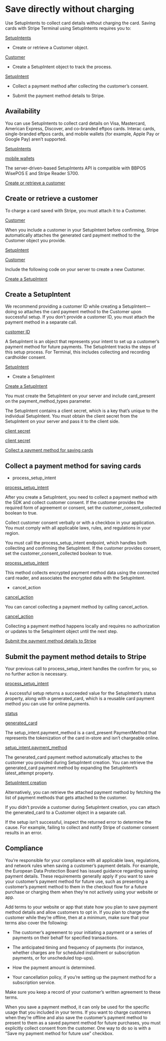 # Save directly without charging

Use SetupIntents to collect card details without charging the card. Saving cards with Stripe Terminal using SetupIntents requires you to:

[SetupIntents](/payments/setup-intents)

- Create or retrieve a Customer object.

[Customer](/api/customers)

- Create a SetupIntent object to track the process.

[SetupIntent](/api/setup_intents)

- Collect a payment method after collecting the customer’s consent.

- Submit the payment method details to Stripe.

## Availability

You can use SetupIntents to collect card details on Visa, Mastercard, American Express, Discover, and co-branded eftpos cards. Interac cards, single-branded eftpos cards, and mobile wallets (for example, Apple Pay or Google Pay) aren’t supported.

[SetupIntents](/payments/setup-intents)

[mobile wallets](/payments/wallets)

The server-driven-based SetupIntents API is compatible with BBPOS WisePOS E and Stripe Reader S700.

[Create or retrieve a customer](#create-customer)

## Create or retrieve a customer

To charge a card saved with Stripe, you must attach it to a Customer.

[Customer](/api/customers)

When you include a customer in your SetupIntent before confirming, Stripe automatically attaches the generated card payment method to the Customer object you provide.

[SetupIntent](/api/setup_intents)

[Customer](/api/customers)

Include the following code on your server to create a new Customer.

[Create a SetupIntent](#create-setupintent)

## Create a SetupIntent

We recommend providing a customer ID while creating a SetupIntent—doing so attaches the card payment method to the Customer upon successful setup. If you don’t provide a customer ID, you must attach the payment method in a separate call.

[customer ID](/api/setup_intents/create#create_setup_intent-customer)

A SetupIntent is an object that represents your intent to set up a customer’s payment method for future payments. The SetupIntent tracks the steps of this setup process. For Terminal, this includes collecting and recording cardholder consent.

[SetupIntent](/api/setup_intents)

- Create a SetupIntent

[Create a SetupIntent](/api/setup_intents/create)

You must create the SetupIntent on your server and include card_present on the payment_method_types parameter.

The SetupIntent contains a client secret, which is a key that’s unique to the individual SetupIntent. You must obtain the client secret from the SetupIntent on your server and pass it to the client side.

[client secret](/api/setup_intents/object#setup_intent_object-client_secret)

[client secret](/api/payment_intents/object#payment_intent_object-client_secret)

[Collect a payment method for saving cards](#collect-payment-method)

## Collect a payment method for saving cards

- process_setup_intent

[process_setup_intent](/api/terminal/readers/process_setup_intent)

After you create a SetupIntent, you need to collect a payment method with the SDK and collect customer consent. If the customer provides the required form of agreement or consent, set the  customer_consent_collected  boolean to true.

Collect customer consent verbally or with a checkbox in your application. You must comply with all applicable laws, rules, and regulations in your region.

You must call the process_setup_intent endpoint, which handles both collecting and confirming the SetupIntent. If the customer provides consent, set the customer_consent_collected boolean to true.

[process_setup_intent](/api/terminal/readers/process_setup_intent)

This method collects encrypted payment method data using the connected card reader, and associates the encrypted data with the SetupIntent.

- cancel_action

[cancel_action](/api/terminal/readers/cancel_action)

You can cancel collecting a payment method by calling cancel_action.

[cancel_action](/api/terminal/readers/cancel_action)

Collecting a payment method happens locally and requires no authorization or updates to the SetupIntent object until the next step.

[Submit the payment method details to Stripe](#submit-payment-method)

## Submit the payment method details to Stripe

Your previous call to process_setup_intent handles the confirm for you, so no further action is necessary.

[process_setup_intent](/api/terminal/readers/process_setup_intent)

A successful setup returns a succeeded value for the SetupIntent’s status property, along with a generated_card, which is a reusable card payment method you can use for online payments.

[status](/api/setup_intents/object#setup_intent_object-status)

[generated_card](/api/setup_attempts/object#setup_attempt_object-payment_method_details-card_present-generated_card)

The setup_intent.payment_method is a card_present PaymentMethod that represents the tokenization of the card in-store and isn’t chargeable online.

[setup_intent.payment_method](/api/setup_intents/object#setup_intent_object-payment_method)

The generated_card payment method automatically attaches to the customer you provided during SetupIntent creation. You can retrieve the generated_card payment method by expanding the SetupIntent’s latest_attempt property.

[SetupIntent creation](/terminal/features/saving-cards/save-cards-directly#create-setupintent)

Alternatively, you can retrieve the attached payment method by fetching the list of payment methods that gets attached to the customer.

If you didn’t provide a customer during SetupIntent creation, you can attach the generated_card to a Customer object in a separate call.

If the setup isn’t successful, inspect the returned error to determine the cause. For example, failing to collect and notify Stripe of customer consent results in an error.

## Compliance

You’re responsible for your compliance with all applicable laws, regulations, and network rules when saving a customer’s payment details. For example, the European Data Protection Board has issued guidance regarding saving payment details. These requirements generally apply if you want to save your customer’s payment method for future use, such as presenting a customer’s payment method to them in the checkout flow for a future purchase or charging them when they’re not actively using your website or app.

Add terms to your website or app that state how you plan to save payment method details and allow customers to opt in. If you plan to charge the customer while they’re offline, then at a minimum, make sure that your terms also cover the following:

- The customer’s agreement to your initiating a payment or a series of payments on their behalf for specified transactions.

- The anticipated timing and frequency of payments (for instance, whether charges are for scheduled installment or subscription payments, or for unscheduled top-ups).

- How the payment amount is determined.

- Your cancellation policy, if you’re setting up the payment method for a subscription service.

Make sure you keep a record of your customer’s written agreement to these terms.

When you save a payment method, it can only be used for the specific usage that you included in your terms. If you want to charge customers when they’re offline and also save the customer’s payment method to present to them as a saved payment method for future purchases, you must explicitly collect consent from the customer. One way to do so is with a “Save my payment method for future use” checkbox.

